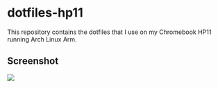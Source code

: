 # dotfiles-hp11

This repository contains the dotfiles that I use on my Chromebook HP11 running Arch Linux Arm.

## Screenshot

![](https://raw.githubusercontent.com/georgesbarron/dotfiles-hp11/master/.scrot.png)
